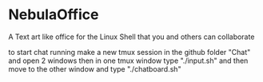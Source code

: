 # NebulaOffice
A Text art like office for the Linux Shell that you and others can collaborate

to start chat running make a new tmux session in the github folder "Chat" and open 2 windows then in one tmux window type "./input.sh" and then move to the 
other window and type "./chatboard.sh"

